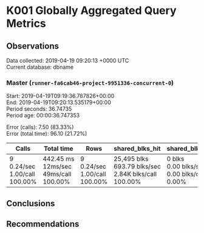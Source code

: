 # K001 Globally Aggregated Query Metrics

## Observations ##
Data collected: 2019-04-19 09:20:13 +0000 UTC  
Current database: dbname  



### Master (`runner-fa6cab46-project-9951336-concurrent-0`) ###
Start: 2019-04-19T09:19:36.787826+00:00  
End: 2019-04-19T09:20:13.535179+00:00  
Period seconds: 36.74735  
Period age: 00:00:36.747353  

Error (calls): 7.50 (83.33%)  
Error (total time): 96.10 (21.72%)

Calls | Total&nbsp;time | Rows | shared_blks_hit | shared_blks_read | shared_blks_dirtied | shared_blks_written | blk_read_time | blk_write_time | kcache_reads | kcache_writes | kcache_user_time_ms | kcache_system_time 
-------|------------|------|-----------------|------------------|---------------------|---------------------|---------------|----------------|--------------|---------------|---------------------|--------------------
9<br/>0.24/sec<br/>1.00/call<br/>100.00% |442.45&nbsp;ms<br/>12ms/sec<br/>49ms/call<br/>100.00% |9<br/>0.24/sec<br/>1.00/call<br/>100.00% |25,495&nbsp;blks<br/>693.79&nbsp;blks/sec<br/>2.84K&nbsp;blks/call<br/>100.00% |0&nbsp;blks<br/>0.00&nbsp;blks/sec<br/>0.00&nbsp;blks/call<br/>0.00% |0&nbsp;blks<br/>0.00&nbsp;blks/sec<br/>0.00&nbsp;blks/call<br/>0.00% |0&nbsp;blks<br/>0.00&nbsp;blks/sec<br/>0.00&nbsp;blks/call<br/>0.00% |0.00&nbsp;ms<br/>0s/sec<br/>0s/call<br/>0.00% |0.00&nbsp;ms<br/>0s/sec<br/>0s/call<br/>0.00% |0.00&nbsp;bytes<br/>0.00&nbsp;bytes/sec<br/>0.00&nbsp;bytes/call<br/>0.00% |0.00&nbsp;bytes<br/>0.00&nbsp;bytes/sec<br/>0.00&nbsp;bytes/call<br/>0.00% |0.00&nbsp;ms<br/>0s/sec<br/>0s/call<br/>0.00% |0.00&nbsp;ms<br/>0s/sec<br/>0s/call<br/>0.00%





## Conclusions ##


## Recommendations ##


